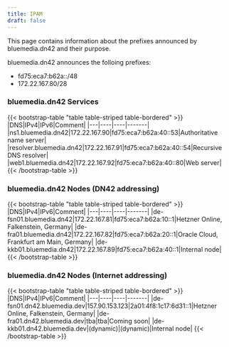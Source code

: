 ```yaml
---
title: IPAM
draft: false
---
```


This page contains information about the prefixes announced by bluemedia.dn42 and their purpose.

bluemedia.dn42 announces the folloing prefixes:
- fd75:eca7:b62a::/48
- 172.22.167.80/28

### bluemedia.dn42 Services

{{< bootstrap-table "table table-striped table-bordered" >}}
|DNS|IPv4|IPv6|Comment|
|---|----|----|-------|
|ns1.bluemedia.dn42|172.22.167.90|fd75:eca7:b62a:40::53|Authoritative name server|
|resolver.bluemedia.dn42|172.22.167.91|fd75:eca7:b62a:40::54|Recursive DNS resolver|
|web1.bluemedia.dn42|172.22.167.92|fd75:eca7:b62a:40::80|Web server|
{{< /bootstrap-table >}}

### bluemedia.dn42 Nodes (DN42 addressing)

{{< bootstrap-table "table table-striped table-bordered" >}}
|DNS|IPv4|IPv6|Comment|
|---|----|----|-------|
|de-fsn01.bluemedia.dn42|172.22.167.81|fd75:eca7:b62a:10::1|Hetzner Online, Falkenstein, Germany|
|de-fra01.bluemedia.dn42|172.22.167.82|fd75:eca7:b62a:20::1|Oracle Cloud, Frankfurt am Main, Germany|
|de-kkb01.bluemedia.dn42|172.22.167.89|fd75:eca7:b62a:40::1|Internal node|
{{< /bootstrap-table >}}

### bluemedia.dn42 Nodes (Internet addressing)

{{< bootstrap-table "table table-striped table-bordered" >}}
|DNS|IPv4|IPv6|Comment|
|---|----|----|-------|
|de-fsn01.dn42.bluemedia.dev|157.90.153.123|2a01:4f8:1c17:6d31::1|Hetzner Online, Falkenstein, Germany|
|de-fra01.dn42.bluemedia.dev|tba|tba|Coming soon|
|de-kkb01.dn42.bluemedia.dev|(dynamic)|(dynamic)|Internal node|
{{< /bootstrap-table >}}

